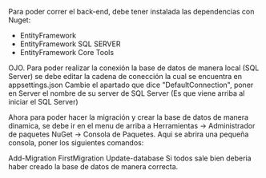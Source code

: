 Para poder correr el back-end, debe tener instalada las dependencias con Nuget:
- EntityFramework
- EntityFramework SQL SERVER
- EntityFramework Core Tools

OJO. Para poder realizar la conexión la base de datos de manera local (SQL Server) se debe editar la cadena de conección la cual se encuentra en appsettings.json Cambie el apartado que dice "DefaultConnection", poner en Server el nombre de su server de SQL Server (Es que viene arriba al iniciar el SQL Server)

Ahora para poder hacer la migración y crear la base de datos de manera dinamica, se debe ir en el menu de arriba a Herramientas -> Administrador de paquetes NuGet -> Consola de Paquetes. Aqui se abrira una pequeña consola, poner los siguientes comandos:

Add-Migration FirstMigration
Update-database
Si todos sale bien deberia haber creado la base de datos de manera correcta.
